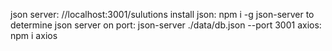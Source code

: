 json server: //localhost:3001/sulutions
install json: npm i -g json-server
to determine json server on port: json-server ./data/db.json --port 3001 
axios:  npm i axios

